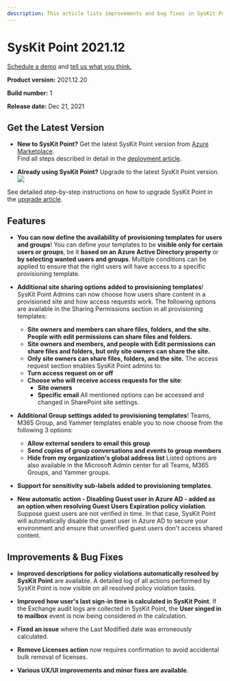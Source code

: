```yaml
---
description: This article lists improvements and bug fixes in SysKit Point version 2021.12.
--- 
```


# SysKit Point 2021.12

[Schedule a demo](https://www.syskit.com/products/point/request-a-demo/) and [tell us what you think.](https://www.syskit.com/company/contact-us/)

**Product version:** 2021.12.20

**Build number:** 1

**Release date:** Dec 21, 2021

## Get the Latest Version

* **New to SysKit Point?** Get the latest SysKit Point version from [Azure Marketplace](https://azuremarketplace.microsoft.com/en-us/marketplace/apps/syskitltd.syskit_point).<br/>
    Find all steps described in detail in the [deployment article](../installation/deploy-syskit-point.md).
    
* **Already using SysKit Point?** Upgrade to the latest SysKit Point version. <br/>
[![](https://aka.ms/deploytoazurebutton)](https://portal.azure.com/#create/Microsoft.Template/uri/https%3A%2F%2Fsyskitassetsstorage.blob.core.windows.net%2Fpoint%2FUpdateFilesARM%2FPointUpdateTemplate.json)

See detailed step-by-step instructions on how to upgrade SysKit Point in the [upgrade article](../installation/upgrade-syskit-point.md).

## Features
* **You can now define the availability of provisioning templates for users and groups**! You can define your templates to be **visible only for certain users or groups**, be it **based on an Azure Active Directory property** or **by selecting wanted users and groups**. Multiple conditions can be applied to ensure that the right users will have access to a specific provisioning template.

* **Additional site sharing options added to provisioning templates**! SysKit Point Admins can now choose how users share content in a provisioned site and how access requests work. The following options are available in the Sharing Permissions section in all provisioning templates:
    * **Site owners and members can share files, folders, and the site. People with edit permissions can share files and folders.**
    * **Site owners and members, and people with Edit permissions can share files and folders, but only site owners can share the site.**
    * **Only site owners can share files, folders, and the site.**
The access request section enables SysKit Point admins to:
    * **Turn access request on or off**
    * **Choose who will receive access requests for the site**:
        * **Site owners**
        * **Specific email**
All mentioned options can be accessed and changed in SharePoint site settings.

* **Additional Group settings added to provisioning templates**! Teams, M365 Group, and Yammer templates enable you to now choose from the following 3 options:
    * **Allow external senders to email this group**
    * **Send copies of group conversations and events to group members**
    * **Hide from my organization's global address list**
Listed options are also available in the Microsoft Admin center for all Teams, M365 Groups, and Yammer groups.

* **Support for sensitivity sub-labels added to provisioning templates**.

* **New automatic action - Disabling Guest user in Azure AD - added as an option when resolving Guest Users Expiration policy violation**. Suppose guest users are not verified in time. In that case, SysKit Point will automatically disable the guest user in Azure AD to secure your environment and ensure that unverified guest users don't access shared content.

## Improvements & Bug Fixes

* **Improved descriptions for policy violations automatically resolved by SysKit Point** are available. A detailed log of all actions performed by SysKit Point is now visible on all resolved policy violation tasks. 

* **Improved how user's last sign-in time is calculated in SysKit Point**. If the Exchange audit logs are collected in SysKit Point, the **User singed in to mailbox** event is now being considered in the calculation.

* **Fixed an issue** where the Last Modified date was erroneously calculated.

* **Remove Licenses action** now requires confirmation to avoid accidental bulk removal of licenses.

* **Various UX/UI improvements and minor fixes are available**.
